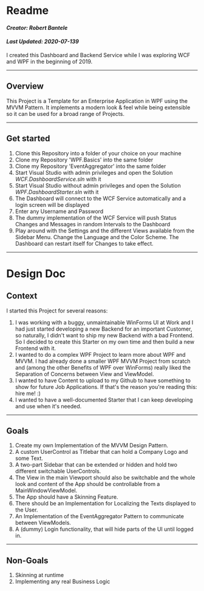 # Readme

#### *Creator: Robert Bantele*  

#### *Last Updated: 2020-07-139*  

I created this Dashboard and Backend Service while I was exploring WCF and WPF in the beginning of 2019. 

----------

## Overview ##

This Project is a Template for an Enterprise Application in WPF using the MVVM Pattern. It implements a modern look & feel while being extensible so it can be used for a broad range of Projects. 

----------

## Get started ##

1. Clone this Repository into a folder of your choice on your machine
2. Clone my Repository 'WPF.Basics' into the same folder
3. Clone my Repository 'EventAggregator' into the same folder
4. Start Visual Studio with admin privileges and open the Solution *WCF.DashboardService.sln* with it
5. Start Visual Studio without admin privileges and open the Solution *WPF.DashboardStarter.sln* with it
6. The Dashboard will connect to the WCF Service automatically and a login screen will be displayed
7. Enter any Username and Password
8. The dummy implementation of the WCF Service will push Status Changes and Messages in random Intervals to the Dashboard
9. Play around with the Settings and the different Views available from the Sidebar Menu. Change the Language and the Color Scheme. The Dashboard can restart itself for Changes to take effect.

----------

# Design Doc

## Context ##

I started this Project for several reasons:

1. I was working with a buggy, unmaintainable WinForms UI at Work and I  had just started developing a new Backend for an important Customer, so naturally, I didn't want to ship my new Backend with a bad Frontend. So I decided to create this Starter on my own time and then build a new Frontend with it.
2. I wanted to do a complex WPF Project to learn more about WPF and MVVM. I had already done a smaller WPF MVVM Project from scratch and (among the other Benefits of WPF over WinForms) really liked the Separation of Concerns between View and ViewModel. 
3. I wanted to have Content to upload to my Github to have something to show for future Job Applications. If that's the reason you're reading this: hire me! :)
4. I wanted to have a well-documented Starter that I can keep developing and use when it's needed.

----------

## Goals ##

1.  Create my own Implementation of the MVVM Design Pattern.
2.  A custom UserControl as Titlebar that can hold a Company Logo and some Text.
3.  A two-part Sidebar that can be extended or hidden and hold two different switchable UserControls.
4.  The View in the main Viewport should also be switchable and the whole look and content of the App should be controllable from a MainWindowViewModel.
5.  The App should have a Skinning Feature.
6.  There should be an Implementation for Localizing the Texts displayed to the User.
7.  An Implementation of the EventAggregator Pattern to communicate between ViewModels.
8.  A (dummy) Login functionality, that will hide parts of the UI until logged in.

----------

## Non-Goals ##

1. Skinning at runtime
2. Implementing any real Business Logic
